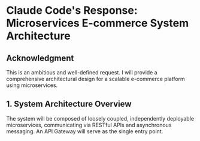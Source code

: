 # Claude Code's Response: Microservices E-commerce System Architecture

## Acknowledgment
This is an ambitious and well-defined request. I will provide a comprehensive architectural design for a scalable e-commerce platform using microservices.

## 1. System Architecture Overview
The system will be composed of loosely coupled, independently deployable microservices, communicating via RESTful APIs and asynchronous messaging. An API Gateway will serve as the single entry point.
